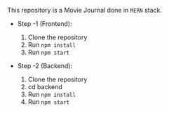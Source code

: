 This repository is a Movie Journal done in `MERN` stack.

- Step -1 (Frontend):

  1. Clone the repository
  2. Run `npm install`
  3. Run `npm start`

- Step -2 (Backend):
  1. Clone the repository
  2. cd backend
  3. Run `npm install`
  4. Run `npm start`
